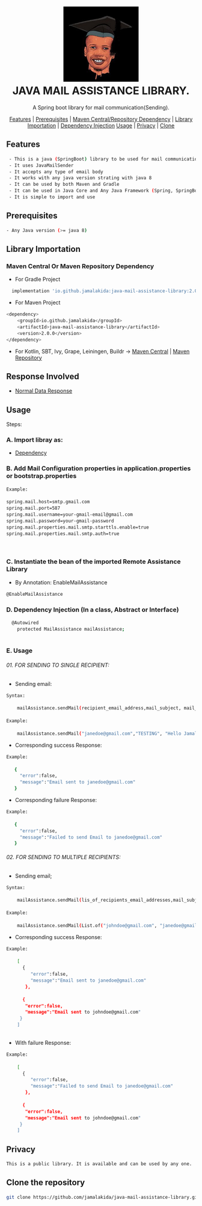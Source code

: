 <h1 align="center">
  <br>
  <img src="jamal.jpg" alt="Jamal Logo" width="200">
  <br>
  JAVA MAIL ASSISTANCE LIBRARY.
  <br>
</h1>

<p align="center">
  A Spring boot library for mail communication(Sending).
</p>

<p align="center">
  <a href="#features">Features</a> |
  <a href="#prerequisites">Prerequisites</a> |
  <a href="#mavenCentralDependency">Maven Central/Repository Dependency</a> |
  <a href="#libraryImportation">Library Importation</a> |
  <a href="#dependencyInjection">Dependency Injection</a> 
  <a href="#usage">Usage</a> |
  <a href="#privacy">Privacy</a> |
  <a href="#clone">Clone </a> 
</p>


## <a id="features"></a> Features
```bash
 - This is a java (SpringBoot) library to be used for mail communication(Sending)
 - It uses JavaMailSender
 - It accepts any type of email body
 - It works with any java version strating with java 8
 - It can be used by both Maven and Gradle 
 - It can be used in Java Core and Any Java Framework (Spring, SpringBoot, Kotlin)
 - It is simple to import and use
```

## <a id="prerequisites"></a> Prerequisites
```bash
- Any Java version (>= java 8)
```
## <a id="libraryImportation"></a>Library Importation
<a id="mavenCentralDependency"></a>
### <a id="mavenCentralDependency"></a>Maven Central Or Maven Repository Dependency
- For Gradle Project
```bash
  implementation 'io.github.jamalakida:java-mail-assistance-library:2.0.0'
```

-  For Maven Project
```bash
<dependency>
    <groupId>io.github.jamalakida</groupId>
    <artifactId>java-mail-assistance-library</artifactId>
    <version>2.0.0</version>
</dependency>
```

- For Kotlin, SBT, Ivy, Grape, Leiningen, Buildr ->
  <a href="https://central.sonatype.com/artifact/io.github.jamalakida/java-mail-assistance-library">Maven Central</a> | <a href="https://mvnrepository.com/artifact/io.github.jamalakida/java-mail-assistance-library/1.0.0">Maven Repository</a> 

## <a id="responses"></a> Response Involved
- <a href="#usage-single-data">Normal Data Response</a>

## <a id="usage"></a> Usage  
Steps: 
### A. Import libray as:
- <a href="#libraryImportation">Dependency</a>

###  B. Add Mail Configuration properties in application.properties or bootstrap.properties
```bash
Example: 

spring.mail.host=smtp.gmail.com
spring.mail.port=587
spring.mail.username=your-gmail-email@gmail.com
spring.mail.password=your-gmail-password
spring.mail.properties.mail.smtp.starttls.enable=true
spring.mail.properties.mail.smtp.auth=true

    
```

### C. Instantiate the bean of the imported Remote Assistance Library 
- By Annotation: EnableMailAssistance
```bash
@EnableMailAssistance 
```

### <a id="dependencyInjection"></a> D. Dependency Injection (In a class, Abstract or Interface)
```bash
  @Autowired
    protected MailAssistance mailAssistance;
    
```

### E. <a id="usage-single-data"></a> Usage
###### 01. FOR SENDING TO SINGLE RECIPIENT:
- Sending email:
```bash
Syntax: 
  
    mailAssistance.sendMail(recipient_email_address,mail_subject, mail_body);
    
Example: 
  
    mailAssistance.sendMail("janedoe@gmail.com","TESTING", "Hello Jamal");
```

- Corresponding success Response:
```bash
Example: 
  
   {
     "error":false,
     "message":"Email sent to janedoe@gmail.com"
   }
```

- Corresponding failure Response:
```bash
Example: 
  
   {
     "error":false,
     "message":"Failed to send Email to janedoe@gmail.com"
   }
```

###### 02. FOR SENDING TO MULTIPLE RECIPIENTS:
- Sending email;
```bash
Syntax: 
  
    mailAssistance.sendMail(lis_of_recipients_email_addresses,mail_subject, mail_body);
    
Example: 
  
    mailAssistance.sendMail(List.of("johndoe@gmail.com", "janedoe@gmail.com"),"TESTING", "Hello Jamal");
```

-  Corresponding success Response:
```bash
Example: 

    [
      {
         "error":false,
         "message":"Email sent to janedoe@gmail.com"
       },
       
      {
       "error":false,
       "message":"Email sent to johndoe@gmail.com"
     }
    ]
 
```

-  With failure Response:
```bash
Example: 

    [
      {
         "error":false,
         "message":"Failed to send Email to janedoe@gmail.com"
       },
       
      {
       "error":false,
       "message":"Email sent to johndoe@gmail.com"
     }
    ]
```

## <a id="privacy"></a> Privacy
```bash
This is a public library. It is available and can be used by any one.
```

## <a id="clone"></a> Clone the repository
```bash
git clone https://github.com/jamalakida/java-mail-assistance-library.git
```


